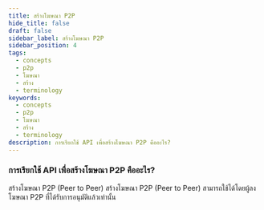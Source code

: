```yaml
---
title: สร้างโฆษณา P2P
hide_title: false
draft: false
sidebar_label: สร้างโฆษณา P2P
sidebar_position: 4
tags:
  - concepts
  - p2p
  - โฆษณา
  - สร้าง
  - terminology
keywords:
  - concepts
  - p2p
  - โฆษณา
  - สร้าง
  - terminology
description: การเรียกใช้ API เพื่อสร้างโฆษณา P2P คืออะไร?
---
```


### การเรียกใช้ API เพื่อสร้างโฆษณา P2P คืออะไร?

สร้างโฆษณา P2P (Peer to Peer) สร้างโฆษณา P2P (Peer to Peer) สามารถใช้ได้โดยผู้ลงโฆษณา P2P ที่ได้รับการอนุมัติแล้วเท่านั้น
